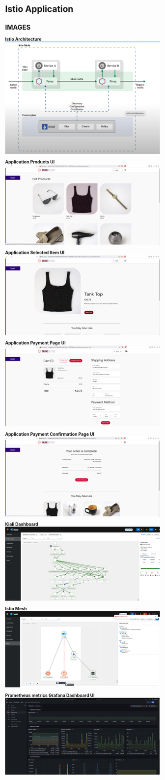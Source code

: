 # Istio Application 

## **IMAGES**
**Istio Architecture** <img src="istio-architecture.png">

**Application Products UI** <img src="./Terraform-EKS-Istio/application-products-page.png">

**Application Selected Item UI** <img src="./Terraform-EKS-Istio/application-item-page.png">

**Application Payment Page UI** <img src="./Terraform-EKS-Istio/application-payment-page.png">

**Application Payment Confirmation Page UI** <img src="./Terraform-EKS-Istio/application-payment-confirmation-page.png">

**Kiali Dashboard** <img src="./Terraform-EKS-Istio/kiali-traffic-graph.png">

**Istio Mesh** <img src="./Terraform-EKS-Istio/istio-mesh.png">

**Prometheus metrics Grafana Dashboard UI** <img src="./Terraform-EKS-Istio/Grafana-Prometheus.png">